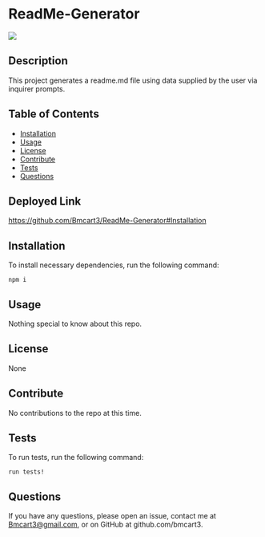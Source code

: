 # ReadMe-Generator

![](https://img.shields.io/badge/License-None-<orange>)

## Description

This project generates a readme.md file using data supplied by the user via inquirer prompts.

## Table of Contents

- [Installation](#Installation)
- [Usage](#Usage)
- [License](#License)
- [Contribute](#Contribute)
- [Tests](#Tests)
- [Questions](#Questions)

## Deployed Link

https://github.com/Bmcart3/ReadMe-Generator#Installation

## Installation 

To install necessary dependencies, run the following command:

    npm i

## Usage

Nothing special to know about this repo.

## License

None

## Contribute

No contributions to the repo at this time.

## Tests

To run tests, run the following command:

    run tests!

## Questions

If you have any questions, please open an issue, contact me at Bmcart3@gmail.com, or on GitHub at github.com/bmcart3.
    
